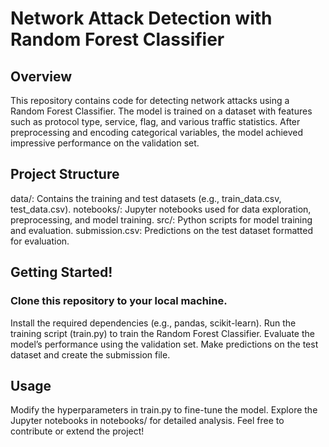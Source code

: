 # Network Attack Detection with Random Forest Classifier
## Overview
This repository contains code for detecting network attacks using a Random Forest Classifier. The model is trained on a dataset with features such as protocol type, service, flag, and various traffic statistics. After preprocessing and encoding categorical variables, the model achieved impressive performance on the validation set.

## Project Structure
data/: Contains the training and test datasets (e.g., train_data.csv, test_data.csv).
notebooks/: Jupyter notebooks used for data exploration, preprocessing, and model training.
src/: Python scripts for model training and evaluation.
submission.csv: Predictions on the test dataset formatted for evaluation.
## Getting Started!
### Clone this repository to your local machine.
Install the required dependencies (e.g., pandas, scikit-learn).
Run the training script (train.py) to train the Random Forest Classifier.
Evaluate the model’s performance using the validation set.
Make predictions on the test dataset and create the submission file.
## Usage
Modify the hyperparameters in train.py to fine-tune the model.
Explore the Jupyter notebooks in notebooks/ for detailed analysis.
Feel free to contribute or extend the project!

